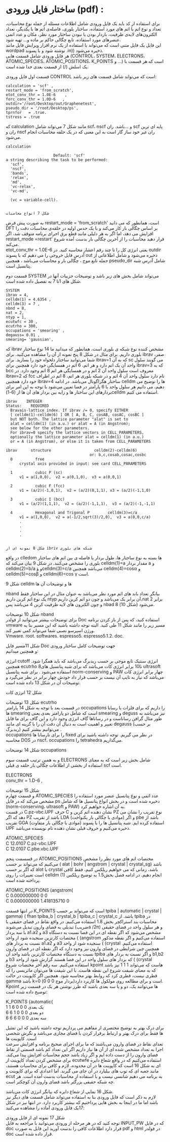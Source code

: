 # ساختار فایل ورودی \(pdf\) :

برای استفاده از کد باید یک فایل ورودی شامل اطلاعات مسئله از جمله  نوع محاسبات، تعداد و نوع اتم یا اتم های مورد استفاده، ساختار بلوری، فاصله‌ی اتم ها با یکدیگر، تعداد الکترون‌های لایه‌ی ظرفیت، باردار بودن یا نبودن ساختار مورد نظر، مکان و عدد اتمی عنصرهای مورد استفاده، تابع چگالی حاکم بر ماده و... تهیه شود.  
این فایل یک فایل متنی است که می‌تواند با استفاده از یک نرم افزار ویرایش فایل مانند wordpad  نوشته شود و با پسوند .in\)\) ذخیره می‌شود.  
هر فایل ورودی شامل قسمت هایی \(CONTROL، SYSTEM، ELECTRONS، ATOMIC\_SPECIES، ATOMIC\_POSITIONS، K\_POINTS و …\) است که هر قسمت با یک اسلش \(/\) از قسمت بعدی جدا شده است.

قسمت اول فایل ورودی  CONTROL است که می‌تواند شامل قسمت های زیر باشد:

```
calculation = 'scf' ,
restart_mode = 'from_scratch',
etot_conv_thr = 1.0E-6    , 
forc_conv_thr = 1.0D-6   ,
outdir='/root/Desktop/out/Graphenetest',
pseudo_dir = '/root/Desktop/ps', 
tprnfor   = .true.
tstress = .true
```

که calculation  مانند شکل 7 می‌تواند شامل scf، nscf  و ...باشد. ران scf پایه ای ترین ران و nscf ران غیر خود ساز گار است به این معنی که در یک حلقه محاسبات انجام می‌شود.

```
calculation

                     Default: 'scf'
a string describing the task to be performed:
  'scf',
  'nscf',
  'bands',
  'relax',
  'md',
  'vc-relax',
  'vc-md',

  (vc = variable-cell).
```

```
                                                                                       شکل 7 انواع محاسبات
```

به صورت پیش فرض  restart\_mode = 'from\_scratch' است، همانطور که می دانید DFT بر اساس چگالی بار کار می‌کند و  با یک حدس اولیه در حلقه‌ی محاسبات دقت را افزایش می دهد، اما اگر به هر دلیلی مانند قطع برق اجرای برنامه متوقف شد، اگر restart\_mode =restart' قرار دهید محاسبات را از آخرین چگالی بار بدست آمده شروع می‌کند.  
      etot\_conv\_thr = 1.0E-6 یعنی انرژی کل را تا چند رقم اعشار محاسبه کنید. در  outdir آدرس فایل خروجی را می دهیم که با پسوند out ذخیره می‌شود و شامل اطلاعاتی از جمله تابع موج ، چگالی بار و محاسبات می‌باشد ، همچنین  pseudo\_dir شامل آدرس شبه پتانسیل است.

قسمت دوم  SYSTEM  می‌تواند شامل بخش های زیر باشد و توضیحات جزییات آنها در شکل های 1تا 7 به تفصیل داده شده است.

```
SYSTEM
ibrav = 4,
celldm(1) = 4.6354 ,
celldm(3) = 7 ,
nbnd = 8,
nat = 2,
ntyp = 1,
ecutwfc = 30 ,
ecutrho = 300,
occupations = 'smearing' ,
degauss= 0.01 ,
smearing= 'gaussian',
```

که ibrav مشخص کننده نوع شبکه ی بلوری است، همانطور که میدانید ما 14 نوع ساختار بلوری داریم. برای مثال در شکل 8 پنج نمونه از آن را مشاهده می‌کنید. برای ibrav صفر، شما می‌توانید ساختار دلخواه خود را بسازید. برای ibrav=1 که به آن sc می گویند سلول واحد آن یک اتم دارد و هر اتم، 6 اتم در همسایگی خود دارد همچنین برای ibrav=3 که به bcc معروف است سلول واحد آن 2 اتم و در همسایگی هر اتم 8 اتم وجود دارد. در ibrav=2 که fcc نام دارد سلول واحد آن 4 اتم و در شبکه بلوری هر اتم، 8 اتم در اطراف خود دارد همچنین ibrav=4 ساختار هگزاگونال می‌باشد. در ادامه celldm ها را توضیح می دهیم، می دانیم هر سلول واحد با 6 پارامتر در فضا تعیین می‌شود با توجه به این  امر برای بردارهای این ساختار ها و زایه بین بردار های آن ها  از \(6-1\)celldm استفاده می کنیم.

```
ibrav    INTEGER
Status:    REQUIRED
  Bravais-lattice index. If ibrav /= 0, specify EITHER
  [ celldm(1)-celldm(6) ] OR [ A, B, C, cosAB, cosAC, cosBC ]
  but NOT both. The lattice parameter "alat" is set to
  alat = celldm(1) (in a.u.) or alat = A (in Angstrom);
  see below for the other parameters.
  For ibrav=0 specify the lattice vectors in CELL_PARAMETERS,
  optionally the lattice parameter alat = celldm(1) (in a.u.)
  or = A (in Angstrom), or else it is taken from CELL_PARAMETERS

ibrav      structure                   celldm(2)-celldm(6)
                                     or: b,c,cosab,cosac,cosbc
  0          free
      crystal axis provided in input: see card CELL_PARAMETERS

  1          cubic P (sc)
      v1 = a(1,0,0),  v2 = a(0,1,0),  v3 = a(0,0,1)

  2          cubic F (fcc)
      v1 = (a/2)(-1,0,1),  v2 = (a/2)(0,1,1), v3 = (a/2)(-1,1,0)

  3          cubic I (bcc)
      v1 = (a/2)(1,1,1),  v2 = (a/2)(-1,1,1),  v3 = (a/2)(-1,-1,1)

  4          Hexagonal and Trigonal P        celldm(3)=c/a
      v1 = a(1,0,0),  v2 = a(-1/2,sqrt(3)/2,0),  v3 = a(0,0,c/a)
      .
      .
      .
      .
```

```
                                                                                        شکل 8 نمونه ای از ibriv شبکه های بلوری
```

در واقع clledom ها بسته به نوع ساختار ها، طول بردار یا فاصله ی بین اتم های ساختار بلوری را مشخص می‌کنند. در شکل 9 بیان می‌کند که celldm\(1\)=a مقدار بردار a  و celldm\(2\)=b/a و ؤcelldm\(3\)=c/a می‌باشد همچنین celldm\(4\)=cosα و celldm\(5\)=cosβ و celldm\(6\)=cos γ است.

شکل 9 celldm ها و توضیحات آن ها

nband بیانگر تعداد باند های اتم مورد نظر می‌باشد به عنوان مثال در این ساختار فقط یک نوع اتم کربن داریم ntyp  آن برابر یک می‌باشد و چون دو اتم کربن داریم،nat  برابر 2 و چون الکترون های لایه ظرفیت کربن 4 می‌باشد پس   nbad 8 می‌شود \(شکل 10\).

شکل 10 توضیحات nband  
برای توضیحات بیشتر می‌توانید از فولدر Doc  استفاده کنید، که پس از باز کردن برنامه  vmware  مسیر زیر را مانند شکل 11 طی کنید. البته توجه داشته باشید که این مسیر بنا یه ورژن اسپرسو نصبی شما می‌تواند کمی تغییر کند.  
Vmware.  root.  softwares.  espresso5.  espresso5.1.2.  doc.

شکل 11مسیر فایل Doc جهت توضیحات کامل ساختار ورودی  
و همچنین میدانیم:

انرژی cutoff  انرژی سنتیک تابع موجی بر حسب ریدبرگ می‌باشد که باید همگرا شود. همچنین ecutrho 8تا10 برابر انرژی کات می‌باشد که برای شبه پتانسیل های ultrasoft استفاده می‌شود . برای شبه پتانسیل norm-conserving و PAW چهار برابر انرژی کات می‌باشد که نیاز به تایپ آن نیست بر حسب  قرار داد خودش چهار برابر در نظر می‌گیرد و توضیحات آن در شکل 13 داده شده است.

شکل 12 انرژی کات

شکل 13 توضیحات ecutrho  
در قسمت بعد  با توجه به شکل 14 پارامتر occupations را داریم که برای فلزات یا رسانا ها smearing است که شامل دو پارامتر بعدی یعنی smearing و  deguss  نیز می‌باشد به طور مثال گرافن رساناست و در رساناها گاف انرژی وجود دارد و این گاف برای ما قابل تغییر و اهمیت است به دنبال آن دقت آن را با گزینه ای مانند degauss \(بر حسب ریدبرگ\) می‌توانیم بیشتر کنیم .  
occupations را برای نارسانا ها fixed در نظر می گیریم. توجه داشته باشید برای محاسبه  DOS در nscf،  occupations را tetrahedra می‌گذاریم.

شکل 14 توضیحات occupations

و به همین ترتیب قسمت سوم ELECTRONS شامل بخش زیر است که به معنای استفاده از بخشی از اطلاعات چگالی بار حلقه ی قبلی  scf است.

ELECTRONS  
                  conv\_thr = 1.D-6 ,

شکل 15 توضیحات  
و قسمت چهارم ATOMIC\_SPECIES عدد اتمی و نوع پتانسیل عنصر مورد استفاده را مشخص می‌کند که در فایل ps  دخیره شده است و در بخش انواع پتانسیل ها که شامل \(norm-conserving، ultrasoft و PAW\) به آن اشاره خواهیم کرد.  
در قسنت C.pz-vbc.UPF حرف C نشان دهنده اتم کربن و PZ نوع تقریب را نشان می دهد که اگر PZ  باشد از تقریب LDA \(موادی با چگالی بار یکنواخت\) و اگر pbe باشد از تقریب GGA \(موادی با چگالی بار متفاوت\) استفاده کرده ایم. شبه پتانسیل ها  را با پسوند UPF ذخیره می‌کنیم و حروف قبلی نشان دهنده نام نویسنده می‌باشد.

ATOMIC\_SPECIES  
C    12.0107    C.pz-vbc.UPF  
C    12.0107    C.pbe.vbc.UPF

در قسسمت پنجم ATOMIC\_POSITIONS مختصات اتم های مورد نظر را مشخص می‌کنیم که می‌تواند بر حسب \( alat \| bohr \| angstrom \| crystal \| crystal\_sg\) باشد که اگر بر حسب alot یا  crystal باشد، زمانی که می خواهیم ریلکس کنیم، فقط کافی است تغییرات را روی celldm \(1\) انجام دهیم. در ادامه فصل  بخش1.5 به توضیح ریلکس پرداخته شده است.

ATOMIC\_POSITIONS \(angstrom\(  
C        0.000000000   0  0  
C        0.000000000   1.418135710  0

در انتها قسمت K\_POINTS است  که می‌تواند بر حسب tpiba \| automatic \| crystal \| gamma\) \( fhan tpiba\_b \| crystal\_b \| tpiba\_c \| crystal\_c باشد. از tpiba در محاسبات بند استراکچر بخش 1.8 استفاده می‌کنیم. در واقع نقاط در فضای حقیقی با تبدیلی به فضای وارون تبدیل می‌شوند  \(ضریبa /2π\) و هر سلول واحد در فضای حقیقی با سه بردار a1،a2  و a3 مشخص می‌شود که اگر نقطه ای در این فضا نسبت به دستگاه مختصات کارتزین سنجیده شود از واحد \( \(angstrom استفاده می‌کنیم و اگر نقطه مذکور نسبت به بردار های a1،a2  و a3 سنجیده شود از واحد \( \(crystal استفاده می‌کنیم. همچنین چین شرایطی در فضای وارون نیز وجود دارد که اگر نقطه ای در فضای وارون نسبت به دستگاه مختصات کارتزین باشد واحد آن tpiba و اگر نسبت به بردار های b1,b2 و b3 که بردار های سلول واحد در این فضا هستند گزارش شود از واحد \( \(crystal استفاده می‌کنیم. سه رقم آخر مختصات شروع kpoint هاست که می‌تواند 1 1 1 نیز باشد که به معنای شیفت شروع این نقطه هاست. با این شیفت ها می‌توان ماتریسی را که قطری نیست، قطری کرد که روابط بهتر محاسبه شود. همچنین اگر کاپوینت در حالت gamma  باشد k=0 \(بردار موج 0 0 0\)است و برای مطالعه روی مولکول ها کاربرد دارد.  
Kpoint ها می‌توانند یک، دو و یا سه بعدی باشند که طرز نوشتن هر یک در قسمت زیر توضیح داده شده است:

K\_POINTS {automatic{  
     1 1 6 0 0 0                                   یک بعدی  
6 6 1 0 0 0  دو بعدی  
6 6 6 0 0 0   سه بعدی

برای درک بهتر به توضیح مختصری از مفاهیم می پردازیم توجه داشته باشید که این تمثیل ها فقط برای درک بهتر و ارتباط برقرار کردن با فضای مجازی می‌باشد و نگرش شخصی است. کاپوینت ها  
تعدای نقاط در فضای وارون می‌باشند که ما برای اجرای صحیح برنامه و افزایش سرعت اجرا به تعداد مشخص شده ای از آن ها نیاز داریم اگر این تعداد کم باشد قسمتی از نقاط فضای وارون را از دست داده ایم و اگر زیاد باشد حجم محاسبات افزایش پیدا می‌کند. برای مشخص کردن تعداد کاپوینت از ecutwfe استفاده می‌کنیم که در واقع شعاع دایره ای به  شکل 16 است که کاپوینت ها در آن محدوده، لازم و کافی برای محاسبات هستند، مانند جعبه ای که توپ های بیلیارد در آن جای می گیرند. اما اعدادی که برای کاپوینت و ecut  به برنامه می دهیم شانسی نیست و با استفاده از محاسبات بدست آمده است. هر چه شبکه حقیقی  بزرگتر باشد فضای وارون آن کوچکتر است.

شکل 16 نمایی از شعاع دایره که بیانگر انرژی کات می‌باشد.  
لازم به ذکر است که فایل ورودی بنا به استفاده می‌تواند شامل  قسمت های دیگر نیز باشد اما ما در اینجا به بخش هایی پرداختیم که بیشتر کاربرد دارد. در انتها نیز در شکل 17یک فایل ورودی آماده را مشاهده می‌کنید:

شکل 17 نمونه ای از فایل ورودی  
توجه کنید که در هر مرحله از ورودی می‌توانید با مراجعه به فایل INPUT\_PW  که در فایل doc  قرار دارد اطلاعات کافی را بدست آورید این فایل به صورت pdf و html در فولدر doc  قرار داده شده است.

